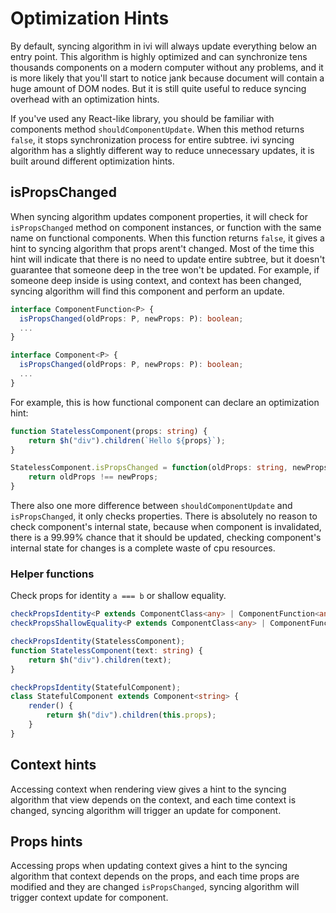 # Optimization Hints

By default, syncing algorithm in ivi will always update everything below an entry point. This algorithm is highly
optimized and can synchronize tens thousands components on a modern computer without any problems, and it is more likely
that you'll start to notice jank because document will contain a huge amount of DOM nodes. But it is still quite useful
to reduce syncing overhead with an optimization hints.

If you've used any React-like library, you should be familiar with components method `shouldComponentUpdate`. When this
method returns `false`, it stops synchronization process for entire subtree. ivi syncing algorithm has a slightly
different way to reduce unnecessary updates, it is built around different optimization hints.

## isPropsChanged

When syncing algorithm updates component properties, it will check for `isPropsChanged` method on component instances,
or function with the same name on functional components. When this function returns `false`, it gives a hint to syncing
algorithm that props arent't changed. Most of the time this hint will indicate that there is no need to update entire
subtree, but it doesn't guarantee that someone deep in the tree won't be updated. For example, if someone deep inside
is using context, and context has been changed, syncing algorithm will find this component and perform an update.

```ts
interface ComponentFunction<P> {
  isPropsChanged(oldProps: P, newProps: P): boolean;
  ...
}

interface Component<P> {
  isPropsChanged(oldProps: P, newProps: P): boolean;
  ...
}
```

For example, this is how functional component can declare an optimization hint:

```ts
function StatelessComponent(props: string) {
    return $h("div").children(`Hello ${props}`);
}

StatelessComponent.isPropsChanged = function(oldProps: string, newProps: string): boolean {
    return oldProps !== newProps;
}
```

There also one more difference between `shouldComponentUpdate` and `isPropsChanged`, it only checks properties. There is
absolutely no reason to check component's internal state, because when component is invalidated, there is a 99.99%
chance that it should be updated, checking component's internal state for changes is a complete waste of cpu resources.

### Helper functions

Check props for identity `a === b` or shallow equality.

```ts
checkPropsIdentity<P extends ComponentClass<any> | ComponentFunction<any>>(target: P): P;
checkPropsShallowEquality<P extends ComponentClass<any> | ComponentFunction<any>>(target: P): P;
```

```ts
checkPropsIdentity(StatelessComponent);
function StatelessComponent(text: string) {
    return $h("div").children(text);
}
```
```ts
checkPropsIdentity(StatefulComponent);
class StatefulComponent extends Component<string> {
    render() {
        return $h("div").children(this.props);
    }
}
```

## Context hints

Accessing context when rendering view gives a hint to the syncing algorithm that view depends on the context, and each
time context is changed, syncing algorithm will trigger an update for component.

## Props hints

Accessing props when updating context gives a hint to the syncing algorithm that context depends on the props, and each
time props are modified and they are changed `isPropsChanged`, syncing algorithm will trigger context update for
component.
